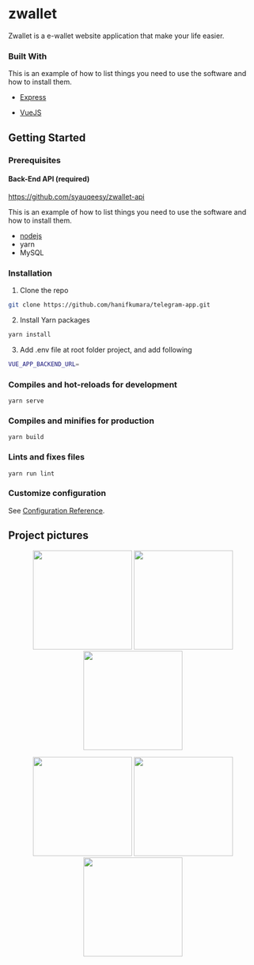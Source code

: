 # zwallet
Zwallet is a e-wallet website application that make your life easier.

### Built With
This is an example of how to list things you need to use the software and how to install them.

* [Express](https://expressjs.com/)

* [VueJS](https://vuejs.org/)

## Getting Started



### Prerequisites

#### Back-End API (required)
https://github.com/syauqeesy/zwallet-api

This is an example of how to list things you need to use the software and how to install them.

* [nodejs](https://nodejs.org/en/download/)
* yarn
* MySQL

### Installation

1. Clone the repo
```sh
git clone https://github.com/hanifkumara/telegram-app.git
```
2. Install Yarn packages

```sh
yarn install
```

3. Add .env file at root folder project, and add following
```sh
VUE_APP_BACKEND_URL=
```

### Compiles and hot-reloads for development
```
yarn serve
```

### Compiles and minifies for production
```
yarn build
```

### Lints and fixes files
```
yarn run lint
```
### Customize configuration
See [Configuration Reference](https://cli.vuejs.org/config/).

##  Project pictures
<p align='center'>
  <span>
    <image width="200" src='./screenshots/zwallet-1.png' />
    <image width="200" src='./screenshots/zwallet-2.png' />
    <image width="200" src='./screenshots/zwallet-3.png' />
<p align='center'>
  <span>
    <image width="200" src='./screenshots/zwallet-4.png' />
    <image width="200" src='./screenshots/zwallet-5.png' />
    <image width="200" src='./screenshots/zwallet-6.png' />


